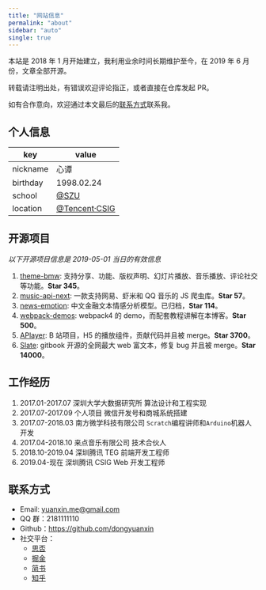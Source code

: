 ```yaml
---
title: "网站信息"
permalink: "about"
sidebar: "auto"
single: true
---
```


本站是 2018 年 1 月开始建立，我利用业余时间长期维护至今，在 2019 年 6 月份，文章全部开源。

转载请注明出处，有错误欢迎评论指正，或者直接在仓库发起 PR。

如有合作意向，欢迎通过本文最后的[联系方式](#联系方式)联系我。

## 个人信息

| key      | value                                                     |
| -------- | --------------------------------------------------------- |
| nickname | 心谭                                                      |
| birthday | 1998.02.24                                                |
| school   | [@SZU](https://www.szu.edu.cn/)                           |
| location | [@Tencent·CSIG](https://www.tencent.com/zh-cn/index.html) |

## 开源项目

_以下开源项目信息是 2019-05-01 当日的有效信息_

1. [theme-bmw](https://github.com/dongyuanxin/theme-bmw): 支持分享、功能、版权声明、幻灯片播放、音乐播放、评论社交等功能。**Star 345**。
2. [music-api-next](https://github.com/dongyuanxin/music-api-next): 一款支持网易、虾米和 QQ 音乐的 JS 爬虫库。**Star 57**。
3. [news-emotion](https://github.com/dongyuanxin/news-emotion): 中文金融文本情感分析模型。已归档，**Star 114**。
4. [webpack-demos](https://github.com/dongyuanxin/webpack-demos): webpack4 的 demo，而配套教程讲解在本博客。**Star 500**。
5. [APlayer](https://github.com/MoePlayer/APlayer): B 站项目，H5 的播放组件，贡献代码并且被 merge。**Star 3700**。
6. [Slate](https://github.com/ianstormtaylor/slate): gitbook 开源的全网最大 web 富文本，修复 bug 并且被 merge。**Star 14000**。

## 工作经历

1. 2017.01-2017.07 深圳大学大数据研究所 算法设计和工程实现
2. 2017.07-2017.09 个人项目 微信开发号和商城系统搭建
3. 2017.07-2018.03 南方微学科技有限公司 `Scratch`编程讲师和`Arduino`机器人开发
4. 2017.04-2018.10 来点音乐有限公司 技术合伙人
5. 2018.10-2019.04 深圳腾讯 TEG 前端开发工程师
6. 2019.04-现在 深圳腾讯 CSIG Web 开发工程师

## 联系方式

- Email: yuanxin.me@gmail.com
- QQ 群：2181111110
- Github：https://github.com/dongyuanxin
- 社交平台：
  - [思否](https://segmentfault.com/u/godbmw)
  - [掘金](https://juejin.im/user/5b91fcf06fb9a05d3c7fd4a5)
  - [简书](https://www.jianshu.com/u/d1570f4a618a)
  - [知乎](https://www.zhihu.com/people/godbmw)
